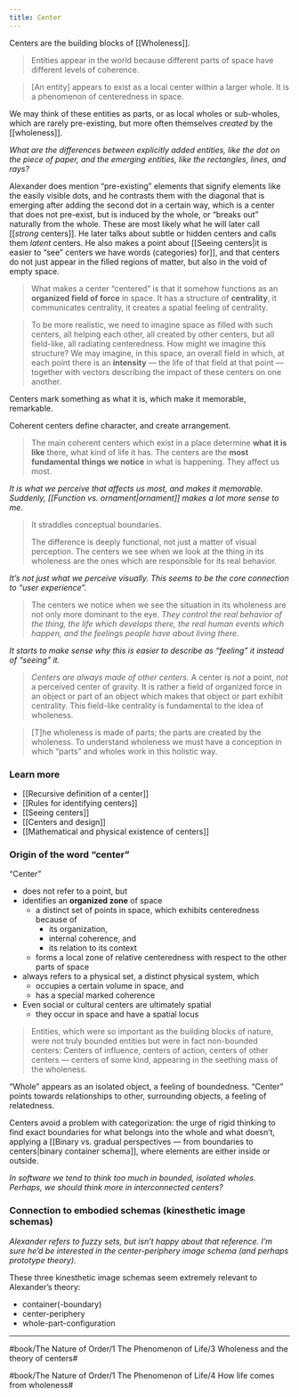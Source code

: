 ```yaml
---
title: Center
---
```


Centers are the building blocks of [[Wholeness]].

> Entities appear in the world because different parts of space have different levels of coherence.

> [An entity] appears to exist as a local center within a larger whole. It is a phenomenon of centeredness in space.

We may think of these entities as parts, or as local wholes or sub-wholes, which are rarely pre-existing, but more often themselves *created* by the [[wholeness]].

*What are the differences between explicitly added entities, like the dot on the piece of paper, and the emerging entities, like the rectangles, lines, and rays?*

Alexander does mention “pre-existing” elements that signify elements like the easily visible dots, and he contrasts them with the diagonal that is emerging after adding the second dot in a certain way, which is a center that does not pre-exist, but is induced by the whole, or “breaks out” naturally from the whole. These are most likely what he will later call [[*strong* centers]]. He later talks about subtle or hidden centers and calls them *latent* centers. He also makes a point about [[Seeing centers|it is easier to “see” centers we have words (categories) for]], and that centers do not just appear in the filled regions of matter, but also in the void of empty space.

> What makes a center “centered” is that it somehow functions as an **organized field of force** in space. It has a structure of **centrality**, it communicates centrality, it creates a spatial feeling of centrality.

> To be more realistic, we need to imagine space as filled with such centers, all helping each other, all created by other centers, but all field-like, all radiating centeredness. How might we imagine this structure? We may imagine, in this space, an overall field in which, at each point there is an **intensity** — the life of that field at that point — together with vectors describing the impact of these centers on one another.

Centers mark something as what it is, which make it memorable, remarkable.

Coherent centers define character, and create arrangement.

> The main coherent centers which exist in a place determine **what it is like** there, what kind of life it has. The centers are the **most fundamental things we notice** in what is happening. They affect us most.

*It is what we perceive that affects us most, and makes it memorable. Suddenly, [[Function vs. ornament|ornament]] makes a lot more sense to me.*

> It straddles conceptual boundaries.
> 
> The difference is deeply functional, not just a matter of visual perception. The centers we see when we look at the thing in its wholeness are the ones which are responsible for its real behavior.

*It’s not just what we perceive visually. This seems to be the core connection to “user experience”.*

> The centers we notice when we see the situation in its wholeness are not only more dominant to the eye. *They control the real behavior of the thing, the life which develops there, the real human events which happen, and the feelings people have about living there*.

*It starts to make sense why this is easier to describe as “feeling” it instead of “seeing” it.*

> *Centers are always made of other centers.* A center is *not* a point, *not* a perceived center of gravity. It is rather a field of organized force in an object or part of an object which makes that object or part exhibit centrality. This field-like centrality is fundamental to the idea of wholeness.

> [T]he wholeness is made of parts; the parts are created by the wholeness. To understand wholeness we must have a conception in which “parts” and wholes work in this holistic way.

### Learn more
* [[Recursive definition of a center]]
* [[Rules for identifying centers]]
* [[Seeing centers]]
* [[Centers and design]]
* [[Mathematical and physical existence of centers]]

### Origin of the word “center”
“Center”

- does not refer to a point, but 
- identifies an **organized zone** of space
	- a distinct set of points in space, which exhibits centeredness because of
		- its organization, 
		- internal coherence, and 
		- its relation to its context
	- forms a local zone of relative centeredness with respect to the other parts of space
- always refers to a physical set, a distinct physical system, which
	- occupies a certain volume in space, and 
	- has a special marked coherence
- Even social or cultural centers are ultimately spatial
	- they occur in space and have a spatial locus

> Entities, which were so important as the building blocks of nature, were not truly bounded entities but were in fact non-bounded centers: Centers of influence, centers of action, centers of other centers — centers of some kind, appearing in the seething mass of the wholeness.

“Whole” appears as an isolated object, a feeling of boundedness. 
“Center” points towards relationships to other, surrounding objects, a feeling of relatedness.

Centers avoid a problem with categorization: the urge of rigid thinking to find exact boundaries for what belongs into the whole and what doesn’t, applying a [[Binary vs. gradual perspectives — from boundaries to centers|binary container schema]], where elements are either inside or outside.

*In software we tend to think too much in bounded, isolated wholes. Perhaps, we should think more in interconnected centers?*

### Connection to embodied schemas (kinesthetic image schemas)
*Alexander refers to fuzzy sets, but isn’t happy about that reference. I’m sure he’d be interested in the center-periphery image schema (and perhaps prototype theory).*

These three kinesthetic image schemas seem extremely relevant to Alexander’s theory:

- container(-boundary)
- center-periphery
- whole-part-configuration

***

#book/The Nature of Order/1 The Phenomenon of Life/3 Wholeness and the theory of centers#

#book/The Nature of Order/1 The Phenomenon of Life/4 How life comes from wholeness#